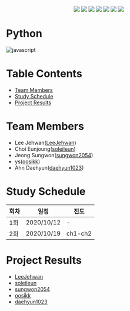 <p align="center">
    <a href="https://circleci.com/gh/Alpha-ka-JS/Python/tree/main">
        <img src="https://circleci.com/gh/Alpha-ka-JS/Python/tree/main.svg?style=svg" /></a>
    <a href="https://github.com/Alpha-ka-JS/Python/graphs/contributors" alt="Contributors">
        <img src="https://img.shields.io/github/contributors/Alpha-ka-js/Python?&color=brightgreen" /></a>
    <a href="#" alt="Languages">
        <img src="https://img.shields.io/github/languages/count/Alpha-ka-JS/Python?&color=brightgreen" /></a>
    <a href="#" alt="TopLanguages">
        <img src="https://img.shields.io/github/languages/top/Alpha-ka-JS/Python?&color=brightgreen" /></a>
    <a href="#">
        <img src="https://img.shields.io/github/repo-size/Alpha-ka-JS/Python" /></a>
    <a href="https://github.com/Alpha-ka-JS/Python/pulse">
        <img src="https://img.shields.io/github/commit-activity/m/Alpha-ka-JS/Python"></a>
    <a href="#">
        <img src="https://img.shields.io/github/last-commit/Alpha-ka-JS/Python"></a>
</p>

# Python
![javascript](https://upload.wikimedia.org/wikipedia/commons/thumb/f/f8/Python_logo_and_wordmark.svg/700px-Python_logo_and_wordmark.svg.png)

# Table Contents
* [Team Members](#team-members)
* [Study Schedule](#study-schedule)
* [Project Results](#project-result) 

# <a name="team-members"></a>Team Members
* Lee Jehwan([LeeJehwan](https://github.com/LeeJehwan))
* Choi Eunjoung([soleileun](https://github.com/soleileun))
* Jeong Sungwon([sungwon2054](https://github.com/sungwon2054))
* ys([oosikk](https://github.com/oosikk))
* Ahn Daehyun([daehyun1023](https://github.com/daehyun1023))

# <a name="study-schedule"></a>Study Schedule

회차 | 일정 | 진도
------|------|-----
1회|2020/10/12|-
2회|2020/10/19|ch1-ch2


# <a name="project-result"></a>Project Results
* [LeeJehwan](https://alpha-ka-js.github.io/Python/LeeJehwan/scraper/clone-project)
* [soleileun](https://alpha-ka-js.github.io/Python/ChoiEunjoung/scraper/clone-project)
* [sungwon2054](https://alpha-ka-js.github.io/Python/JeongSungWon/scraper/clone-project)
* [oosikk](https://alpha-ka-js.github.io/Python/ys/scraper/clone-project)
* [daehyun1023](https://alpha-ka-js.github.io/Python/AhnDaehyun/scraper/clone-project)

